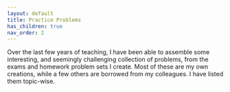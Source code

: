 ```yaml
---
layout: default
title: Practice Problems
has_children: true
nav_order: 2
---
```


Over the last few years of teaching, I have been able to assemble some interesting, and seemingly challenging collection of problems, from the exams and homework problem sets I create. Most of these are my own creations, while a few others are borrowed from my colleagues. I have listed them topic-wise. 